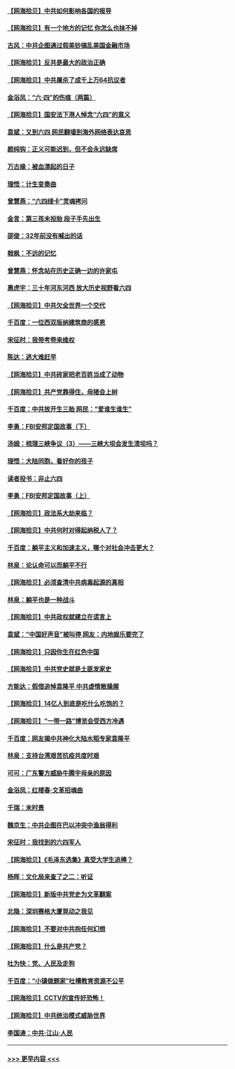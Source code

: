 #### [【网海拾贝】中共如何影响各国的报导](../pages/nsc993/n13012599.md?t=06110751) 
#### [【网海拾贝】有一个地方的记忆 你怎么也抹不掉](../pages/nsc993/n13009802.md?t=06110751) 
#### [古风：中共企图通过假美钞搞乱美国金融市场](../pages/nsc993/n13009626.md?t=06110751) 
#### [【网海拾贝】反共是最大的政治正确](../pages/nsc993/n13007051.md?t=06110751) 
#### [【网海拾贝】中共屠杀了成千上万64抗议者](../pages/nsc993/n13002713.md?t=06110751) 
#### [金浴凤：“六·四”的伤痕（两篇）](../pages/nsc993/n13001719.md?t=06110751) 
#### [【网海拾贝】国安法下港人悼念“六四”的意义](../pages/nsc993/n13001039.md?t=06110751) 
#### [袁斌：又到六四 网民翻墙到海外网络表达哀思](../pages/nsc993/n13000995.md?t=06110751) 
#### [颜纯钩：正义可能迟到，但不会永远缺席](../pages/nsc993/n13000920.md?t=06110751) 
#### [万古缘：被血漂起的日子](../pages/nsc993/n13000914.md?t=06110751) 
#### [理悟：计生变奏曲](../pages/nsc993/n13000414.md?t=06110751) 
#### [曾慧燕：“六四绿卡”灵魂拷问](../pages/nsc993/n13000277.md?t=06110751) 
#### [金言：第三孩未投胎 段子手先出生](../pages/nsc993/n13000215.md?t=06110751) 
#### [邵俊：32年前没有喊出的话](../pages/nsc993/n13000181.md?t=06110751) 
#### [戟枫：不远的记忆](../pages/nsc993/n13000121.md?t=06110751) 
#### [曾慧燕：怀念站在历史正确一边的许家屯](../pages/nsc993/n13000073.md?t=06110751) 
#### [惠虎宇：三十年河东河西 放大历史视野看六四](../pages/nsc993/n13000018.md?t=06110751) 
#### [【网海拾贝】中共欠全世界一个交代](../pages/nsc993/n12998706.md?t=06110751) 
#### [千百度：一位西双版纳建筑商的感恩](../pages/nsc993/n12998487.md?t=06110751) 
#### [宋征时：我带考卷来维权](../pages/nsc993/n12994088.md?t=06110751) 
#### [陈达：逃大难赶早](../pages/nsc993/n12993569.md?t=06110751) 
#### [【网海拾贝】中共砖家把老百姓当成了动物](../pages/nsc993/n12993483.md?t=06110751) 
#### [【网海拾贝】共产党靠得住，母猪会上树](../pages/nsc993/n12990730.md?t=06110751) 
#### [千百度：中共放开生三胎 网民：“爱谁生谁生”](../pages/nsc993/n12990644.md?t=06110751) 
#### [李勇：FBI安邦定国故事（下）](../pages/nsc993/n12987854.md?t=06110751) 
#### [汤姆：梳理三峡争议（3）——三峡大坝会发生溃坝吗？](../pages/nsc993/n12989806.md?t=06110751) 
#### [理悟：大陆同胞，看好你的孩子](../pages/nsc993/n12989778.md?t=06110751) 
#### [读者投书：非止六四](../pages/nsc993/n12989673.md?t=06110751) 
#### [李勇：FBI安邦定国故事（上）](../pages/nsc993/n12987749.md?t=06110751) 
#### [【网海拾贝】政法系大劫来临？](../pages/nsc993/n12987596.md?t=06110751) 
#### [【网海拾贝】中共何时对得起纳税人了？](../pages/nsc993/n12985578.md?t=06110751) 
#### [千百度：躺平主义和加速主义，哪个对社会冲击更大？](../pages/nsc993/n12985512.md?t=06110751) 
#### [林泉：论认命可以而躺平不行](../pages/nsc993/n12985505.md?t=06110751) 
#### [【网海拾贝】必须查清中共病毒起源的真相](../pages/nsc993/n12984276.md?t=06110751) 
#### [林泉：躺平也是一种战斗](../pages/nsc993/n12984194.md?t=06110751) 
#### [【网海拾贝】中共政权就建立在谎言上](../pages/nsc993/n12981880.md?t=06110751) 
#### [袁斌：“中国好声音”被叫停 网友：内地娱乐要完了](../pages/nsc993/n12981826.md?t=06110751) 
#### [【网海拾贝】只因你生在红色中国](../pages/nsc993/n12979096.md?t=06110751) 
#### [【网海拾贝】中共党史就是土匪发家史](../pages/nsc993/n12976478.md?t=06110751) 
#### [方能达：假借追悼袁隆平 中共虚情散臊腥](../pages/nsc993/n12976396.md?t=06110751) 
#### [【网海拾贝】14亿人到底是吃什么吃饱的？](../pages/nsc993/n12974125.md?t=06110751) 
#### [【网海拾贝】“一带一路”博览会受西方冷遇](../pages/nsc993/n12971787.md?t=06110751) 
#### [千百度：网友揭中共神化大陆水稻专家袁隆平](../pages/nsc993/n12971733.md?t=06110751) 
#### [林泉：支持台湾艰苦抗疫共度时艰](../pages/nsc993/n12971350.md?t=06110751) 
#### [可可：广东警方威胁牛腾宇母亲的原因](../pages/nsc993/n12971100.md?t=06110751) 
#### [金浴凤：红楼春·文革招魂曲](../pages/nsc993/n12970354.md?t=06110751) 
#### [千瑞：末时景](../pages/nsc993/n12970337.md?t=06110751) 
#### [魏京生：中共企图在巴以冲突中渔翁得利](../pages/nsc993/n12970286.md?t=06110751) 
#### [宋征时：我找到的六四军人](../pages/nsc993/n12970213.md?t=06110751) 
#### [【网海拾贝】《毛泽东选集》真受大学生追捧？](../pages/nsc993/n12968779.md?t=06110751) 
#### [杨晖：文化局来查了之二：听证](../pages/nsc993/n12966528.md?t=06110751) 
#### [【网海拾贝】新版中共党史为文革翻案](../pages/nsc993/n12967526.md?t=06110751) 
#### [北隐：深圳赛格大厦晃动之我见](../pages/nsc993/n12967393.md?t=06110751) 
#### [【网海拾贝】不要对中共抱任何幻想](../pages/nsc993/n12965222.md?t=06110751) 
#### [【网海拾贝】什么是共产党？](../pages/nsc993/n12962781.md?t=06110751) 
#### [吐为快：党、人民及走狗](../pages/nsc993/n12962747.md?t=06110751) 
#### [千百度：“小镇做题家”吐槽教育资源不公平](../pages/nsc993/n12962705.md?t=06110751) 
#### [【网海拾贝】CCTV的宣传好恐怖！](../pages/nsc993/n12959984.md?t=06110751) 
#### [【网海拾贝】中共统治模式威胁世界](../pages/nsc993/n12957622.md?t=06110751) 
#### [李国涛：中共‧江山‧人民](../pages/nsc993/n12957502.md?t=06110751) 

----
#### [ >>> 更早内容 <<< ](../indexes/nsc993-earlier.md)
